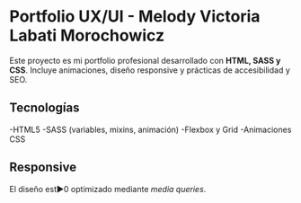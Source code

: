 # Portfolio UX/UI - Melody Victoria Labati Morochowicz

Este proyecto es mi portfolio profesional desarrollado con **HTML, SASS y CSS**.
Incluye animaciones, diseño responsive y prácticas de accesibilidad y SEO.

## Tecnologías
-HTML5
-SASS (variables, mixins, animación)
-Flexbox y Grid
-Animaciones CSS

## Responsive
El diseño est►0 optimizado mediante *media queries*.
